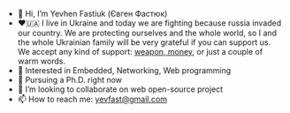 - 👋 Hi, I’m Yevhen Fastiuk (Євген Фастюк)
- ❤️🇺🇦 I live in Ukraine and today we are fighting because russia invaded our country. We are protecting ourselves and the whole world, so I and the whole Ukrainian family will be very grateful if you can support us. We accept any kind of support: [weapon, money](https://standforukraine.com/), or just a couple of warm words.
- 👀 Interested in Embedded, Networking, Web programming
- 🌱 Pursuing a Ph.D. right now
- 💞️ I’m looking to collaborate on web open-source project
- 📫 How to reach me: yevfast@gmail.com

<!---
fastiuk/fastiuk is a ✨ special ✨ repository because its `README.md` (this file) appears on your GitHub profile.
You can click the Preview link to take a look at your changes.
--->
